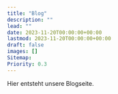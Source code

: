```yaml
---
title: "Blog"
description: ""
lead: ""
date: 2023-11-20T00:00:00+00:00
lastmod: 2023-11-20T00:00:00+00:00
draft: false
images: []
Sitemap:
Priority: 0.3
---
```


Hier entsteht unsere Blogseite.
